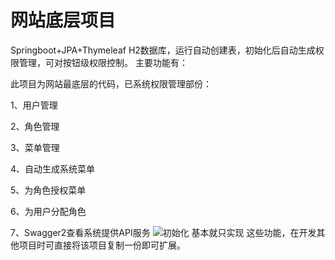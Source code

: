 # 网站底层项目
Springboot+JPA+Thymeleaf 
H2数据库，运行自动创建表，初始化后自动生成权限管理，可对按钮级权限控制。
主要功能有：

此项目为网站最底层的代码，已系统权限管理部份：

1、用户管理

2、角色管理

3、菜单管理

4、自动生成系统菜单

5、为角色授权菜单

6、为用户分配角色

7、Swagger2查看系统提供API服务
![初始化](https://github.com/wjxiongw/htwx/Screenshots/0.png)
基本就只实现
这些功能，在开发其他项目时可直接将该项目复制一份即可扩展。